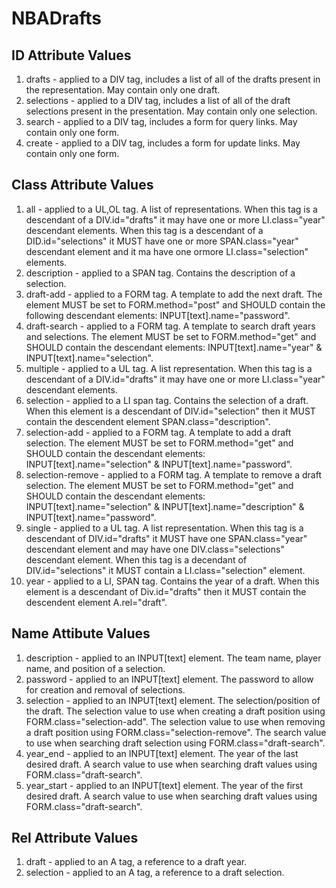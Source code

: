 NBADrafts
=========
ID Attribute Values
-------------------
1. drafts - applied to a DIV tag, includes a list of all of the drafts present in the representation. May contain only one draft. 
2. selections - applied to  a DIV tag, includes a list of all of the draft selections present in the presentation. May contain only one selection. 
3. search - applied to a DIV tag, includes a form for query links. May contain only one form.
4. create - applied to a DIV tag, includes a form for update links. May contain only one form. 
	
Class Attribute Values 
----------------------
1. all - applied to a UL,OL tag. A list of representations. When this tag is a descendant of a  DIV.id="drafts" it may have  one or more LI.class="year" descendant elements.  When this tag is a descendant of a  DID.id="selections" it MUST have one or more SPAN.class="year" descendant element and it ma have one ormore LI.class="selection" elements.
2. description - applied to a SPAN tag. Contains the description of a selection. 
3. draft-add - applied to a FORM tag. A template to add the next draft. The element MUST be set to FORM.method="post" and SHOULD contain the following descendant elements: INPUT[text].name="password".
4. draft-search - applied to a FORM tag. A template to search draft years and selections. The element MUST be set to FORM.method="get" and SHOULD contain the descendant elements: INPUT[text].name="year" & INPUT[text].name="selection".
5. multiple - applied to a UL tag. A list representation. When this tag is a descendant of a DIV.id="drafts" it may have one or more LI.class="year" descendant elements.
6. selection - applied to a LI span tag. Contains the selection of a draft. When this element is a descendant of DIV.id="selection" then it MUST contain the descendent element SPAN.class="description".
7. selection-add - applied to a FORM tag. A template to add a draft selection. The element MUST be set to FORM.method="get" and SHOULD contain the descendant elements: INPUT[text].name="selection" & INPUT[text].name="password".
8. selection-remove - applied to a FORM tag. A template to remove a draft selection. The element MUST be set to FORM.method="get" and SHOULD contain the descendant	elements: INPUT[text].name="selection" & INPUT[text].name="description" & INPUT[text].name="password".
9. single - applied to a UL tag. A list representation. When this tag is a descendant of DIV.id="drafts" it MUST have one SPAN.class="year" descendant element and may	have one DIV.class="selections" descendant element. When this tag is a decendant of DIV.id="selections" it MUST contain a LI.class="selection" element. 
10. year - applied to a LI, SPAN tag. Contains the year of a draft. When this element is a descendant of Div.id="drafts" then it MUST contain the descendent element A.rel="draft". 
	
	
Name Attibute Values
--------------------
1. description - applied to an INPUT[text] element. The team name, player name, and position of a selection. 
2. password - applied to an INPUT[text] element. The password to allow for creation and removal of selections.
3. selection - applied to an INPUT[text] element. The selection/position of the draft. The selection value to use when creating a draft position using FORM.class="selection-add". The selection value to use when removing a draft position using FORM.class="selection-remove". The search value to use when searching draft selection using FORM.class="draft-search".
4. year_end - applied to an INPUT[text] element. The year of the last desired draft. A search value to use when searching draft values using FORM.class="draft-search".
5. year_start - applied to an INPUT[text] element. The year of the first desired draft. A search value to use when searching draft values using FORM.class="draft-search".

	
Rel Attribute Values
--------------------
1. draft - applied to an A tag, a reference to a draft year. 
2. selection - applied to an A tag, a reference to a draft selection.
